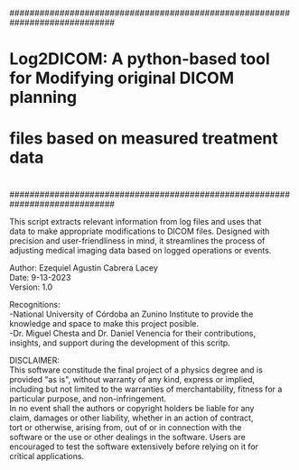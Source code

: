 #############################################################################
#                                                                           #
#   Log2DICOM: A python-based tool for Modifying original DICOM planning    #
#   files based on measured treatment data                                  #
#                                                                           #
#############################################################################

This script extracts relevant information from log files and uses that  
data to make appropriate modifications to DICOM files. Designed with    
precision and user-friendliness in mind, it streamlines the process of  
adjusting medical imaging data based on logged operations or events.    

Author: Ezequiel Agustin Cabrera Lacey                                  
Date: 9-13-2023                                                        
Version: 1.0                                                              

Recognitions:                                                           
-National University of Córdoba an Zunino Institute to provide the      
knowledge and space to make this project posible.                      
-Dr. Miguel Chesta and Dr. Daniel Venencia for their contributions,    
insights, and support during the development of this scritp.           

DISCLAIMER:                                                             
This software constitude the final project of a physics degree and is   
provided "as is", without warranty of any kind, express or implied,     
including but not limited to the warranties of merchantability, fitness 
for a particular purpose, and non-infringement.                         
In no event shall the authors or copyright holders be liable for any    
claim, damages or other liability, whether in an action of contract,    
tort or otherwise, arising from, out of or in connection with the       
software or the use or other dealings in the software. Users are       
encouraged to test the software extensively before relying on it for    
critical applications.                                                  
